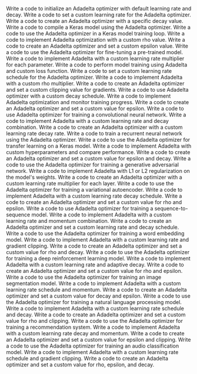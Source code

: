 Write a code to initialize an Adadelta optimizer with default learning rate and decay.
Write a code to set a custom learning rate for the Adadelta optimizer.
Write a code to create an Adadelta optimizer with a specific decay value.
Write a code to compile a Keras model using the Adadelta optimizer.
Write a code to use the Adadelta optimizer in a Keras model training loop.
Write a code to implement Adadelta optimization with a custom rho value.
Write a code to create an Adadelta optimizer and set a custom epsilon value.
Write a code to use the Adadelta optimizer for fine-tuning a pre-trained model.
Write a code to implement Adadelta with a custom learning rate multiplier for each parameter.
Write a code to perform model training using Adadelta and custom loss function.
Write a code to set a custom learning rate schedule for the Adadelta optimizer.
Write a code to implement Adadelta with a custom rho multiplier.
Write a code to create an Adadelta optimizer and set a custom clipping value for gradients.
Write a code to use Adadelta optimizer with a custom decay schedule.
Write a code to implement Adadelta optimization and monitor training progress.
Write a code to create an Adadelta optimizer and set a custom value for epsilon.
Write a code to use Adadelta optimizer for training a convolutional neural network.
Write a code to implement Adadelta with a custom learning rate and decay combination.
Write a code to create an Adadelta optimizer with a custom learning rate decay rate.
Write a code to train a recurrent neural network using the Adadelta optimizer.
Write a code to use the Adadelta optimizer for transfer learning on a Keras model.
Write a code to implement Adadelta with custom hyperparameters and compare performance.
Write a code to create an Adadelta optimizer and set a custom value for epsilon and decay.
Write a code to use the Adadelta optimizer for training a generative adversarial network.
Write a code to implement Adadelta with L1 or L2 regularization on the model's weights.
Write a code to create an Adadelta optimizer with a custom learning rate multiplier for each layer.
Write a code to use the Adadelta optimizer for training a variational autoencoder.
Write a code to implement Adadelta with a custom learning rate decay schedule.
Write a code to create an Adadelta optimizer and set a custom value for rho and epsilon.
Write a code to use Adadelta optimizer for training a sequence-to-sequence model.
Write a code to implement Adadelta with a custom learning rate and momentum combination.
Write a code to create an Adadelta optimizer and set a custom learning rate and decay schedule.
Write a code to use the Adadelta optimizer for training a word embedding model.
Write a code to implement Adadelta with a custom learning rate and gradient clipping.
Write a code to create an Adadelta optimizer and set a custom value for rho and decay.
Write a code to use the Adadelta optimizer for training a deep reinforcement learning model.
Write a code to implement Adadelta with a custom learning rate and adaptive decay.
Write a code to create an Adadelta optimizer and set a custom value for rho and epsilon.
Write a code to use the Adadelta optimizer for training an image segmentation model.
Write a code to implement Adadelta with a custom learning rate schedule and momentum.
Write a code to create an Adadelta optimizer and set a custom value for decay and epsilon.
Write a code to use the Adadelta optimizer for training a natural language processing model.
Write a code to implement Adadelta with a custom learning rate schedule and decay.
Write a code to create an Adadelta optimizer and set a custom value for rho and clipping.
Write a code to use the Adadelta optimizer for training a recommendation system.
Write a code to implement Adadelta with a custom learning rate decay and momentum.
Write a code to create an Adadelta optimizer and set a custom value for epsilon and clipping.
Write a code to use the Adadelta optimizer for training an audio classification model.
Write a code to implement Adadelta with a custom learning rate schedule and gradient clipping.
Write a code to create an Adadelta optimizer and set a custom value for rho, epsilon, and decay.